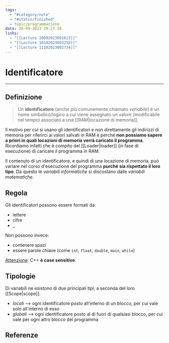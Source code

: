 ```yaml
---
tags:
  - "#category/note"
  - "#status/finished"
  - topic/programmazione
date: 20-09-2023 19:23:18
links:
  - "[[Lecture 20092023091613]]"
  - "[[Lecture 10102023093258]]"
  - "[[Lecture 11102023092734]]"
---
```

# Identificatore
---
## Definizione
> Un **identificatore** (anche più comunemente chiamato _variabile_) è un nome simbolico/logico a cui viene assegnato un valore (modificabile nel tempo) associato a una [[RAM|locazione di memoria]].

Il motivo per cui si usano gli identificatori e non direttamente gli indirizzi di memoria per riferirci ai valori salvati in RAM è perché **non possiamo sapere a priori in quali locazioni di memoria verrà caricato il programma**. Ricordiamo infatti che è compito del [[Loader|loader]] (in fase di esecuzione) di caricare il programma in RAM.

Il contenuto di un identificatore, e quindi di una locazione di memoria, può variare nel corso d'esecuzione del programma **purché sia rispettato il loro tipo**. Da questo le _variabili informatiche_ si discostano dalle _variabili matematiche_.

## Regola
Gli identificatori possono essere formati da:
- lettere
- cifre
- \_

Non possono invece:
- contenere spazi
- essere parole chiave (come `int`, `float`, `double`, `main`, `while`)

<u>Attenzione</u>: C++ **è case sensitive**.

## Tipologie
Di variabili ne esistono di due principali tipi, a seconda del loro [[Scope|scope]]:
- _locali_ --> ogni identificatore posto all'interno di un blocco, per cui vale solo all'interno di esso
- _globali_ --> ogni identificatore posto al di fuori di qualsiasi blocco, per cui vale per ogni altro blocco del programma

## Referenze
